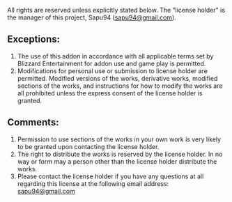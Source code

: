 All rights are reserved unless explicitly stated below. The "license holder" is the manager of this project, Sapu94 (sapu94@gmail.com).

## Exceptions:

1. The use of this addon in accordance with all applicable terms set by Blizzard Entertainment for addon use and game play is permitted.
2. Modifications for personal use or submission to license holder are permitted. Modified versions of the works, derivative works, modified sections of the works, and instructions for how to modify the works are all prohibited unless the express consent of the license holder is granted.

## Comments:

1. Permission to use sections of the works in your own work is very likely to be granted upon contacting the license holder.
2. The right to distribute the works is reserved by the license holder. In no way or form may a person other than the license holder distribute the works.
3. Please contact the license holder if you have any questions at all regarding this license at the following email address: sapu94@gmail.com
